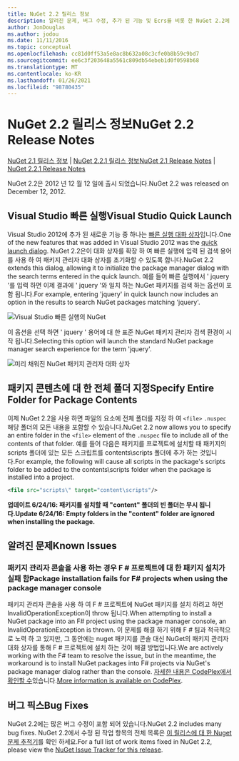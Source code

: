 ```yaml
---
title: NuGet 2.2 릴리스 정보
description: 알려진 문제, 버그 수정, 추가 된 기능 및 Ecrs를 비롯 한 NuGet 2.2에 대 한 릴리스 정보입니다.
author: JonDouglas
ms.author: jodou
ms.date: 11/11/2016
ms.topic: conceptual
ms.openlocfilehash: cc81d0ff53a5e8ac8b632a08c3cfe0b8b59c9bd7
ms.sourcegitcommit: ee6c3f203648a5561c809db54ebeb1d0f0598b68
ms.translationtype: MT
ms.contentlocale: ko-KR
ms.lasthandoff: 01/26/2021
ms.locfileid: "98780435"
---
```

# <a name="nuget-22-release-notes"></a><span data-ttu-id="f55ac-103">NuGet 2.2 릴리스 정보</span><span class="sxs-lookup"><span data-stu-id="f55ac-103">NuGet 2.2 Release Notes</span></span>

<span data-ttu-id="f55ac-104">[NuGet 2.1 릴리스 정보](../release-notes/nuget-2.1.md)  |  [NuGet 2.2.1 릴리스 정보](../release-notes/nuget-2.2.1.md)</span><span class="sxs-lookup"><span data-stu-id="f55ac-104">[NuGet 2.1 Release Notes](../release-notes/nuget-2.1.md) | [NuGet 2.2.1 Release Notes](../release-notes/nuget-2.2.1.md)</span></span>

<span data-ttu-id="f55ac-105">NuGet 2.2은 2012 년 12 월 12 일에 출시 되었습니다.</span><span class="sxs-lookup"><span data-stu-id="f55ac-105">NuGet 2.2 was released on December 12, 2012.</span></span>

## <a name="visual-studio-quick-launch"></a><span data-ttu-id="f55ac-106">Visual Studio 빠른 실행</span><span class="sxs-lookup"><span data-stu-id="f55ac-106">Visual Studio Quick Launch</span></span>
<span data-ttu-id="f55ac-107">Visual Studio 2012에 추가 된 새로운 기능 중 하나는 [빠른 실행 대화 상자](/visualstudio/ide/reference/quick-launch-environment-options-dialog-box)입니다.</span><span class="sxs-lookup"><span data-stu-id="f55ac-107">One of the new features that was added in Visual Studio 2012 was the [quick launch dialog](/visualstudio/ide/reference/quick-launch-environment-options-dialog-box).</span></span> <span data-ttu-id="f55ac-108">NuGet 2.2은이 대화 상자를 확장 하 여 빠른 실행에 입력 된 검색 용어를 사용 하 여 패키지 관리자 대화 상자를 초기화할 수 있도록 합니다.</span><span class="sxs-lookup"><span data-stu-id="f55ac-108">NuGet 2.2 extends this dialog, allowing it to initialize the package manager dialog with the search terms entered in the quick launch.</span></span> <span data-ttu-id="f55ac-109">예를 들어 빠른 실행에서 ' jquery '를 입력 하면 이제 결과에 ' jquery '와 일치 하는 NuGet 패키지를 검색 하는 옵션이 포함 됩니다.</span><span class="sxs-lookup"><span data-stu-id="f55ac-109">For example, entering 'jquery' in quick launch now includes an option in the results to search NuGet packages matching 'jquery'.</span></span>

![Visual Studio 빠른 실행의 NuGet](./media/quick-launch.png)

<span data-ttu-id="f55ac-111">이 옵션을 선택 하면 ' jquery ' 용어에 대 한 표준 NuGet 패키지 관리자 검색 환경이 시작 됩니다.</span><span class="sxs-lookup"><span data-stu-id="f55ac-111">Selecting this option will launch the standard NuGet package manager search experience for the term 'jquery'.</span></span>

![미리 채워진 NuGet 패키지 관리자 대화 상자](./media/pkg-mgr-search-from-quick-launch.png)

## <a name="specify-entire-folder-for-package-contents"></a><span data-ttu-id="f55ac-113">패키지 콘텐츠에 대 한 전체 폴더 지정</span><span class="sxs-lookup"><span data-stu-id="f55ac-113">Specify Entire Folder for Package Contents</span></span>
<span data-ttu-id="f55ac-114">이제 NuGet 2.2을 사용 하면 파일의 요소에 전체 폴더를 지정 하 여 `<file>` `.nuspec` 해당 폴더의 모든 내용을 포함할 수 있습니다.</span><span class="sxs-lookup"><span data-stu-id="f55ac-114">NuGet 2.2 now allows you to specify an entire folder in the `<file>` element of the `.nuspec` file to include all of the contents of that folder.</span></span> <span data-ttu-id="f55ac-115">예를 들어 다음은 패키지를 프로젝트에 설치할 때 패키지의 scripts 폴더에 있는 모든 스크립트를 contents\scripts 폴더에 추가 하는 것입니다.</span><span class="sxs-lookup"><span data-stu-id="f55ac-115">For example, the following will cause all scripts in the package's scripts folder to be added to the contents\scripts folder when the package is installed into a project.</span></span>

```xml
<file src="scripts\" target="content\scripts"/>
```

<span data-ttu-id="f55ac-116">**업데이트 6/24/16: 패키지를 설치할 때 "content" 폴더의 빈 폴더는 무시 됩니다.**</span><span class="sxs-lookup"><span data-stu-id="f55ac-116">**Update 6/24/16: Empty folders in the "content" folder are ignored when installing the package.**</span></span>

## <a name="known-issues"></a><span data-ttu-id="f55ac-117">알려진 문제</span><span class="sxs-lookup"><span data-stu-id="f55ac-117">Known Issues</span></span>

### <a name="package-installation-fails-for-f-projects-when-using-the-package-manager-console"></a><span data-ttu-id="f55ac-118">패키지 관리자 콘솔을 사용 하는 경우 F # 프로젝트에 대 한 패키지 설치가 실패 함</span><span class="sxs-lookup"><span data-stu-id="f55ac-118">Package installation fails for F# projects when using the package manager console</span></span>
<span data-ttu-id="f55ac-119">패키지 관리자 콘솔을 사용 하 여 F # 프로젝트에 NuGet 패키지를 설치 하려고 하면 InvalidOperationException이 throw 됩니다.</span><span class="sxs-lookup"><span data-stu-id="f55ac-119">When attempting to install a NuGet package into an F# project using the package manager console, an InvalidOperationException is thrown.</span></span> <span data-ttu-id="f55ac-120">이 문제를 해결 하기 위해 F # 팀과 적극적으로 노력 하 고 있지만, 그 동안에는 nuget 패키지를 콘솔 대신 NuGet의 패키지 관리자 대화 상자를 통해 F # 프로젝트에 설치 하는 것이 해결 방법입니다.</span><span class="sxs-lookup"><span data-stu-id="f55ac-120">We are actively working with the F# team to resolve the issue, but in the meantime, the workaround is to install NuGet packages into F# projects via NuGet's package manager dialog rather than the console.</span></span> <span data-ttu-id="f55ac-121">[자세한 내용은 CodePlex에서 확인할 수](http://nuget.codeplex.com/workitem/2873)있습니다.</span><span class="sxs-lookup"><span data-stu-id="f55ac-121">[More information is available on CodePlex](http://nuget.codeplex.com/workitem/2873).</span></span>


## <a name="bug-fixes"></a><span data-ttu-id="f55ac-122">버그 픽스</span><span class="sxs-lookup"><span data-stu-id="f55ac-122">Bug Fixes</span></span>
<span data-ttu-id="f55ac-123">NuGet 2.2에는 많은 버그 수정이 포함 되어 있습니다.</span><span class="sxs-lookup"><span data-stu-id="f55ac-123">NuGet 2.2 includes many bug fixes.</span></span> <span data-ttu-id="f55ac-124">NuGet 2.2에서 수정 된 작업 항목의 전체 목록은 [이 릴리스에 대 한 Nuget 문제 추적기](http://nuget.codeplex.com/workitem/list/advanced?keyword=&status=Closed&type=All&priority=All&release=NuGet%202.2&assignedTo=All&component=All&sortField=LastUpdatedDate&sortDirection=Descending&page=0)를 확인 하세요.</span><span class="sxs-lookup"><span data-stu-id="f55ac-124">For a full list of work items fixed in NuGet 2.2, please view the [NuGet Issue Tracker for this release](http://nuget.codeplex.com/workitem/list/advanced?keyword=&status=Closed&type=All&priority=All&release=NuGet%202.2&assignedTo=All&component=All&sortField=LastUpdatedDate&sortDirection=Descending&page=0).</span></span>
